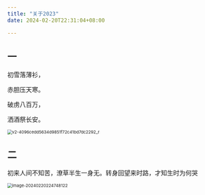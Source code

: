 ```yaml
---
title: "关于2023"
date: 2024-02-20T22:31:04+08:00

---
```


## 一

初雪落薄衫，

赤胆压天寒。

破虏八百万，

洒酒祭长安。

<img src="http://inksnw.asuscomm.com:3001/blog/关于2023_bf9c2ed3abc9a69e27c18dca601b6b15.jpeg" alt="v2-4096cedd5634d9851f72c41bd7dc2292_r" style="zoom:67%;" />

## 二

初来人间不知苦，潦草半生一身无。转身回望来时路，才知生时为何哭

 <img src="http://inksnw.asuscomm.com:3001/blog/关于2023_ed2a4fc534950bbc43ce15063f66c471.png" alt="image-20240220224748122" style="zoom:67%;" />
